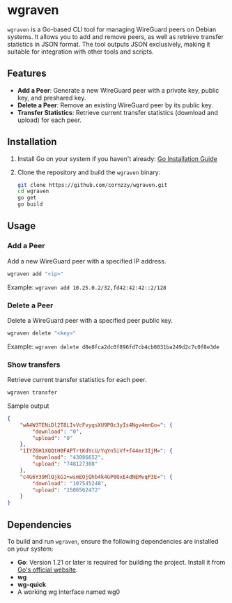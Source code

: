 # wgraven

`wgraven` is a Go-based CLI tool for managing WireGuard peers on Debian systems. It allows you to add and remove peers, as well as retrieve transfer statistics in JSON format. The tool outputs JSON exclusively, making it suitable for integration with other tools and scripts.

## Features

- **Add a Peer**: Generate a new WireGuard peer with a private key, public key, and preshared key.
- **Delete a Peer**: Remove an existing WireGuard peer by its public key.
- **Transfer Statistics**: Retrieve current transfer statistics (download and upload) for each peer.

## Installation

1. Install Go on your system if you haven't already: [Go Installation Guide](https://golang.org/doc/install)
2. Clone the repository and build the `wgraven` binary:

    ```bash
    git clone https://github.com/cornzzy/wgraven.git
    cd wgraven
    go get
    go build
    ```


## Usage

### Add a Peer

Add a new WireGuard peer with a specified IP address.

```bash
wgraven add "<ip>"
```
Example: `wgraven add 10.25.0.2/32,fd42:42:42::2/128`

### Delete a Peer

Delete a WireGuard peer with a specified peer public key.

```bash
wgraven delete "<key>"
```
Example: `wgraven delete d8e8fca2dc0f896fd7cb4cb0031ba249d2c7c0f8e3de`

### Show transfers

Retrieve current transfer statistics for each peer.

```bash
wgraven transfer
```
Sample output
```json
{
    "wA4W3TENiDl2T8LIvVcFvyqsXU9POc3yIs4Ngv4mnGo=": {
        "download": "0",
        "upload": "0"
    },
    "1IYZ6H1XQQtH0FAPTrtKdYcU/YqYn5iVf+f44mr3IjM=": {
        "download": "43086652",
        "upload": "748127308"
    },
    "c4G6Y39MlQjkG1+wsmEOjQhb4k4GP0OxE4dNEMvqP3E=": {
        "download": "107545248",
        "upload": "1506562472"
    }
}
```

## Dependencies

To build and run `wgraven`, ensure the following dependencies are installed on your system:

- **Go**: Version 1.21 or later is required for building the project. Install it from [Go's official website](https://golang.org/doc/install).
- **wg**
- **wg-quick**
- A working wg interface named wg0
